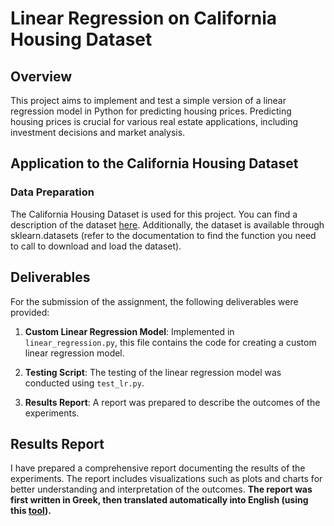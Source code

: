 # Linear Regression on California Housing Dataset

## Overview

This project aims to implement and test a simple version of a linear regression model in Python for predicting housing prices. Predicting housing prices is crucial for various real estate applications, including investment decisions and market analysis.

## Application to the California Housing Dataset

### Data Preparation

The California Housing Dataset is used for this project. You can find a description of the dataset [here](https://developers.google.com/machine-learning/crash-course/california-housing-data-description). Additionally, the dataset is available through sklearn.datasets (refer to the documentation to find the function you need to call to download and load the dataset).

## Deliverables

For the submission of the assignment, the following deliverables were provided:

1. **Custom Linear Regression Model**: Implemented in `linear_regression.py`, this file contains the code for creating a custom linear regression model.

2. **Testing Script**: The testing of the linear regression model was conducted using `test_lr.py`.

3. **Results Report**: A report was prepared to describe the outcomes of the experiments.

## Results Report

I have prepared a comprehensive report documenting the results of the experiments. The report includes visualizations such as plots and charts for better understanding and interpretation of the outcomes. **The report was first written in Greek, then translated automatically into English (using this [tool](https://www.onlinedoctranslator.com/en/)).**

